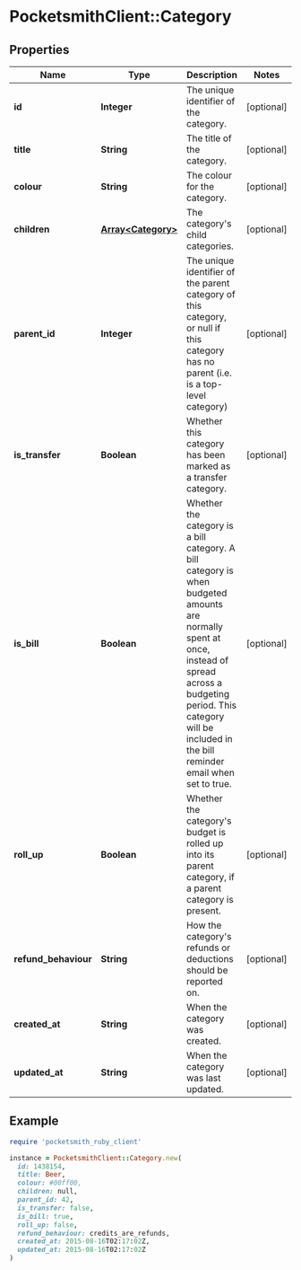 # PocketsmithClient::Category

## Properties

| Name | Type | Description | Notes |
| ---- | ---- | ----------- | ----- |
| **id** | **Integer** | The unique identifier of the category. | [optional] |
| **title** | **String** | The title of the category. | [optional] |
| **colour** | **String** | The colour for the category. | [optional] |
| **children** | [**Array&lt;Category&gt;**](Category.md) | The category&#39;s child categories. | [optional] |
| **parent_id** | **Integer** | The unique identifier of the parent category of this category, or null if this category has no parent (i.e. is a top-level category) | [optional] |
| **is_transfer** | **Boolean** | Whether this category has been marked as a transfer category. | [optional] |
| **is_bill** | **Boolean** | Whether the category is a bill category. A bill category is when budgeted amounts are normally spent at once, instead of spread across a budgeting period. This category will be included in the bill reminder email when set to true. | [optional] |
| **roll_up** | **Boolean** | Whether the category&#39;s budget is rolled up into its parent category, if a parent category is present. | [optional] |
| **refund_behaviour** | **String** | How the category&#39;s refunds or deductions should be reported on. | [optional] |
| **created_at** | **String** | When the category was created. | [optional] |
| **updated_at** | **String** | When the category was last updated. | [optional] |

## Example

```ruby
require 'pocketsmith_ruby_client'

instance = PocketsmithClient::Category.new(
  id: 1438154,
  title: Beer,
  colour: #00ff00,
  children: null,
  parent_id: 42,
  is_transfer: false,
  is_bill: true,
  roll_up: false,
  refund_behaviour: credits_are_refunds,
  created_at: 2015-08-16T02:17:02Z,
  updated_at: 2015-08-16T02:17:02Z
)
```

